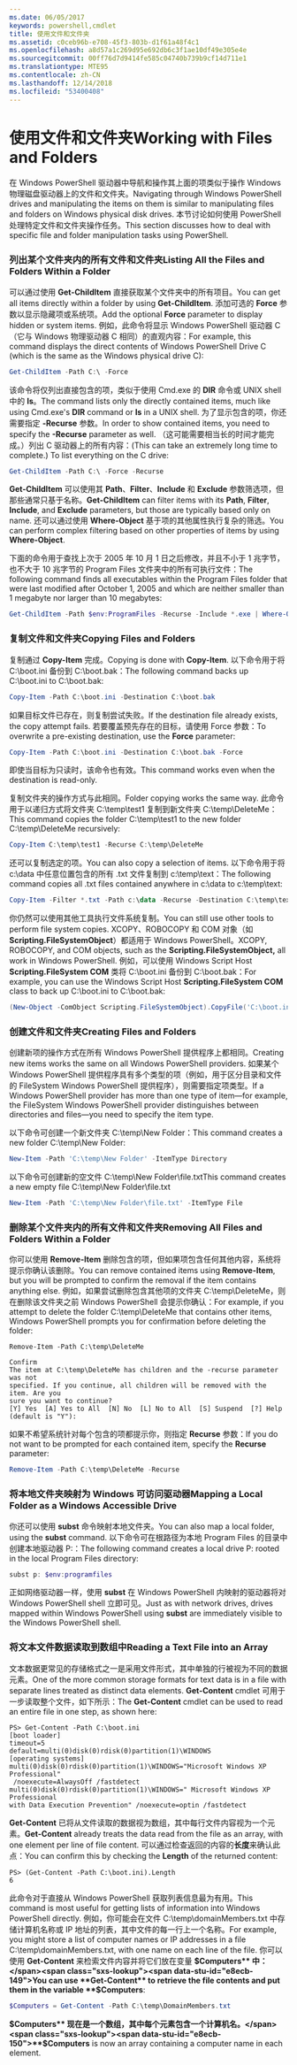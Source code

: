 ```yaml
---
ms.date: 06/05/2017
keywords: powershell,cmdlet
title: 使用文件和文件夹
ms.assetid: c0ceb96b-e708-45f3-803b-d1f61a48f4c1
ms.openlocfilehash: a8d57a1c269d95e692db6c3f1ae10df49e305e4e
ms.sourcegitcommit: 00ff76d7d9414fe585c04740b739b9cf14d711e1
ms.translationtype: MTE95
ms.contentlocale: zh-CN
ms.lasthandoff: 12/14/2018
ms.locfileid: "53400408"
---
```

# <a name="working-with-files-and-folders"></a><span data-ttu-id="e8ecb-103">使用文件和文件夹</span><span class="sxs-lookup"><span data-stu-id="e8ecb-103">Working with Files and Folders</span></span>

<span data-ttu-id="e8ecb-104">在 Windows PowerShell 驱动器中导航和操作其上面的项类似于操作 Windows 物理磁盘驱动器上的文件和文件夹。</span><span class="sxs-lookup"><span data-stu-id="e8ecb-104">Navigating through Windows PowerShell drives and manipulating the items on them is similar to manipulating files and folders on Windows physical disk drives.</span></span> <span data-ttu-id="e8ecb-105">本节讨论如何使用 PowerShell 处理特定文件和文件夹操作任务。</span><span class="sxs-lookup"><span data-stu-id="e8ecb-105">This section discusses how to deal with specific file and folder manipulation tasks using PowerShell.</span></span>

### <a name="listing-all-the-files-and-folders-within-a-folder"></a><span data-ttu-id="e8ecb-106">列出某个文件夹内的所有文件和文件夹</span><span class="sxs-lookup"><span data-stu-id="e8ecb-106">Listing All the Files and Folders Within a Folder</span></span>

<span data-ttu-id="e8ecb-107">可以通过使用 **Get-ChildItem** 直接获取某个文件夹中的所有项目。</span><span class="sxs-lookup"><span data-stu-id="e8ecb-107">You can get all items directly within a folder by using **Get-ChildItem**.</span></span> <span data-ttu-id="e8ecb-108">添加可选的 **Force** 参数以显示隐藏项或系统项。</span><span class="sxs-lookup"><span data-stu-id="e8ecb-108">Add the optional **Force** parameter to display hidden or system items.</span></span> <span data-ttu-id="e8ecb-109">例如，此命令将显示 Windows PowerShell 驱动器 C（它与 Windows 物理驱动器 C 相同）的直观内容：</span><span class="sxs-lookup"><span data-stu-id="e8ecb-109">For example, this command displays the direct contents of Windows PowerShell Drive C (which is the same as the Windows physical drive C):</span></span>

```powershell
Get-ChildItem -Path C:\ -Force
```

<span data-ttu-id="e8ecb-110">该命令将仅列出直接包含的项，类似于使用 Cmd.exe 的 **DIR** 命令或 UNIX shell 中的 **ls**。</span><span class="sxs-lookup"><span data-stu-id="e8ecb-110">The command lists only the directly contained items, much like using Cmd.exe's **DIR** command or **ls** in a UNIX shell.</span></span> <span data-ttu-id="e8ecb-111">为了显示包含的项，你还需要指定 **-Recurse** 参数。</span><span class="sxs-lookup"><span data-stu-id="e8ecb-111">In order to show contained items, you need to specify the **-Recurse** parameter as well.</span></span> <span data-ttu-id="e8ecb-112">（这可能需要相当长的时间才能完成。）列出 C 驱动器上的所有内容：</span><span class="sxs-lookup"><span data-stu-id="e8ecb-112">(This can take an extremely long time to complete.) To list everything on the C drive:</span></span>

```powershell
Get-ChildItem -Path C:\ -Force -Recurse
```

<span data-ttu-id="e8ecb-113">**Get-ChildItem** 可以使用其 **Path**、**Filter**、**Include** 和 **Exclude** 参数筛选项，但那些通常只基于名称。</span><span class="sxs-lookup"><span data-stu-id="e8ecb-113">**Get-ChildItem** can filter items with its **Path**, **Filter**, **Include**, and **Exclude** parameters, but those are typically based only on name.</span></span> <span data-ttu-id="e8ecb-114">还可以通过使用 **Where-Object** 基于项的其他属性执行复杂的筛选。</span><span class="sxs-lookup"><span data-stu-id="e8ecb-114">You can perform complex filtering based on other properties of items by using **Where-Object**.</span></span>

<span data-ttu-id="e8ecb-115">下面的命令用于查找上次于 2005 年 10 月 1 日之后修改，并且不小于 1 兆字节，也不大于 10 兆字节的 Program Files 文件夹中的所有可执行文件：</span><span class="sxs-lookup"><span data-stu-id="e8ecb-115">The following command finds all executables within the Program Files folder that were last modified after October 1, 2005 and which are neither smaller than 1 megabyte nor larger than 10 megabytes:</span></span>

```powershell
Get-ChildItem -Path $env:ProgramFiles -Recurse -Include *.exe | Where-Object -FilterScript {($_.LastWriteTime -gt '2005-10-01') -and ($_.Length -ge 1mb) -and ($_.Length -le 10mb)}
```

### <a name="copying-files-and-folders"></a><span data-ttu-id="e8ecb-116">复制文件和文件夹</span><span class="sxs-lookup"><span data-stu-id="e8ecb-116">Copying Files and Folders</span></span>

<span data-ttu-id="e8ecb-117">复制通过 **Copy-Item** 完成。</span><span class="sxs-lookup"><span data-stu-id="e8ecb-117">Copying is done with **Copy-Item**.</span></span> <span data-ttu-id="e8ecb-118">以下命令用于将 C:\\boot.ini 备份到 C:\\boot.bak：</span><span class="sxs-lookup"><span data-stu-id="e8ecb-118">The following command backs up C:\\boot.ini to C:\\boot.bak:</span></span>

```powershell
Copy-Item -Path C:\boot.ini -Destination C:\boot.bak
```

<span data-ttu-id="e8ecb-119">如果目标文件已存在，则复制尝试失败。</span><span class="sxs-lookup"><span data-stu-id="e8ecb-119">If the destination file already exists, the copy attempt fails.</span></span> <span data-ttu-id="e8ecb-120">若要覆盖预先存在的目标，请使用 Force 参数：</span><span class="sxs-lookup"><span data-stu-id="e8ecb-120">To overwrite a pre-existing destination, use the **Force** parameter:</span></span>

```powershell
Copy-Item -Path C:\boot.ini -Destination C:\boot.bak -Force
```

<span data-ttu-id="e8ecb-121">即使当目标为只读时，该命令也有效。</span><span class="sxs-lookup"><span data-stu-id="e8ecb-121">This command works even when the destination is read-only.</span></span>

<span data-ttu-id="e8ecb-122">复制文件夹的操作方式与此相同。</span><span class="sxs-lookup"><span data-stu-id="e8ecb-122">Folder copying works the same way.</span></span> <span data-ttu-id="e8ecb-123">此命令用于以递归方式将文件夹 C:\\temp\\test1 复制到新文件夹 C:\\temp\\DeleteMe：</span><span class="sxs-lookup"><span data-stu-id="e8ecb-123">This command copies the folder C:\\temp\\test1 to the new folder C:\\temp\\DeleteMe recursively:</span></span>

```powershell
Copy-Item C:\temp\test1 -Recurse C:\temp\DeleteMe
```

<span data-ttu-id="e8ecb-124">还可以复制选定的项。</span><span class="sxs-lookup"><span data-stu-id="e8ecb-124">You can also copy a selection of items.</span></span> <span data-ttu-id="e8ecb-125">以下命令用于将 c:\\data 中任意位置包含的所有 .txt 文件复制到 c:\\temp\\text：</span><span class="sxs-lookup"><span data-stu-id="e8ecb-125">The following command copies all .txt files contained anywhere in c:\\data to c:\\temp\\text:</span></span>

```powershell
Copy-Item -Filter *.txt -Path c:\data -Recurse -Destination C:\temp\text
```

<span data-ttu-id="e8ecb-126">你仍然可以使用其他工具执行文件系统复制。</span><span class="sxs-lookup"><span data-stu-id="e8ecb-126">You can still use other tools to perform file system copies.</span></span> <span data-ttu-id="e8ecb-127">XCOPY、ROBOCOPY 和 COM 对象（如 **Scripting.FileSystemObject**）都适用于 Windows PowerShell。</span><span class="sxs-lookup"><span data-stu-id="e8ecb-127">XCOPY, ROBOCOPY, and COM objects, such as the **Scripting.FileSystemObject,** all work in Windows PowerShell.</span></span> <span data-ttu-id="e8ecb-128">例如，可以使用 Windows Script Host **Scripting.FileSystem COM** 类将 C:\\boot.ini 备份到 C:\\boot.bak：</span><span class="sxs-lookup"><span data-stu-id="e8ecb-128">For example, you can use the Windows Script Host **Scripting.FileSystem COM** class to back up C:\\boot.ini to C:\\boot.bak:</span></span>

```powershell
(New-Object -ComObject Scripting.FileSystemObject).CopyFile('C:\boot.ini', 'C:\boot.bak')
```

### <a name="creating-files-and-folders"></a><span data-ttu-id="e8ecb-129">创建文件和文件夹</span><span class="sxs-lookup"><span data-stu-id="e8ecb-129">Creating Files and Folders</span></span>

<span data-ttu-id="e8ecb-130">创建新项的操作方式在所有 Windows PowerShell 提供程序上都相同。</span><span class="sxs-lookup"><span data-stu-id="e8ecb-130">Creating new items works the same on all Windows PowerShell providers.</span></span> <span data-ttu-id="e8ecb-131">如果某个 Windows PowerShell 提供程序具有多个类型的项（例如，用于区分目录和文件的 FileSystem Windows PowerShell 提供程序），则需要指定项类型。</span><span class="sxs-lookup"><span data-stu-id="e8ecb-131">If a Windows PowerShell provider has more than one type of item—for example, the FileSystem Windows PowerShell provider distinguishes between directories and files—you need to specify the item type.</span></span>

<span data-ttu-id="e8ecb-132">以下命令可创建一个新文件夹 C:\\temp\\New Folder：</span><span class="sxs-lookup"><span data-stu-id="e8ecb-132">This command creates a new folder C:\\temp\\New Folder:</span></span>

```powershell
New-Item -Path 'C:\temp\New Folder' -ItemType Directory
```

<span data-ttu-id="e8ecb-133">以下命令可创建新的空文件 C:\\temp\\New Folder\\file.txt</span><span class="sxs-lookup"><span data-stu-id="e8ecb-133">This command creates a new empty file C:\\temp\\New Folder\\file.txt</span></span>

```powershell
New-Item -Path 'C:\temp\New Folder\file.txt' -ItemType File
```

### <a name="removing-all-files-and-folders-within-a-folder"></a><span data-ttu-id="e8ecb-134">删除某个文件夹内的所有文件和文件夹</span><span class="sxs-lookup"><span data-stu-id="e8ecb-134">Removing All Files and Folders Within a Folder</span></span>

<span data-ttu-id="e8ecb-135">你可以使用 **Remove-Item** 删除包含的项，但如果项包含任何其他内容，系统将提示你确认该删除。</span><span class="sxs-lookup"><span data-stu-id="e8ecb-135">You can remove contained items using **Remove-Item**, but you will be prompted to confirm the removal if the item contains anything else.</span></span> <span data-ttu-id="e8ecb-136">例如，如果尝试删除包含其他项的文件夹 C:\\temp\\DeleteMe，则在删除该文件夹之前 Windows PowerShell 会提示你确认：</span><span class="sxs-lookup"><span data-stu-id="e8ecb-136">For example, if you attempt to delete the folder C:\\temp\\DeleteMe that contains other items, Windows PowerShell prompts you for confirmation before deleting the folder:</span></span>

```
Remove-Item -Path C:\temp\DeleteMe

Confirm
The item at C:\temp\DeleteMe has children and the -recurse parameter was not
specified. If you continue, all children will be removed with the item. Are you
sure you want to continue?
[Y] Yes  [A] Yes to All  [N] No  [L] No to All  [S] Suspend  [?] Help
(default is "Y"):
```

<span data-ttu-id="e8ecb-137">如果不希望系统针对每个包含的项都提示你，则指定 **Recurse** 参数：</span><span class="sxs-lookup"><span data-stu-id="e8ecb-137">If you do not want to be prompted for each contained item, specify the **Recurse** parameter:</span></span>

```powershell
Remove-Item -Path C:\temp\DeleteMe -Recurse
```

### <a name="mapping-a-local-folder-as-a-windows-accessible-drive"></a><span data-ttu-id="e8ecb-138">将本地文件夹映射为 Windows 可访问驱动器</span><span class="sxs-lookup"><span data-stu-id="e8ecb-138">Mapping a Local Folder as a Windows Accessible Drive</span></span>

<span data-ttu-id="e8ecb-139">你还可以使用 **subst** 命令映射本地文件夹。</span><span class="sxs-lookup"><span data-stu-id="e8ecb-139">You can also map a local folder, using the **subst** command.</span></span> <span data-ttu-id="e8ecb-140">以下命令可在根路径为本地 Program Files 的目录中创建本地驱动器 P:：</span><span class="sxs-lookup"><span data-stu-id="e8ecb-140">The following command creates a local drive P: rooted in the local Program Files directory:</span></span>

```powershell
subst p: $env:programfiles
```

<span data-ttu-id="e8ecb-141">正如网络驱动器一样，使用 **subst** 在 Windows PowerShell 内映射的驱动器将对 Windows PowerShell shell 立即可见。</span><span class="sxs-lookup"><span data-stu-id="e8ecb-141">Just as with network drives, drives mapped within Windows PowerShell using **subst** are immediately visible to the Windows PowerShell shell.</span></span>

### <a name="reading-a-text-file-into-an-array"></a><span data-ttu-id="e8ecb-142">将文本文件数据读取到数组中</span><span class="sxs-lookup"><span data-stu-id="e8ecb-142">Reading a Text File into an Array</span></span>

<span data-ttu-id="e8ecb-143">文本数据更常见的存储格式之一是采用文件形式，其中单独的行被视为不同的数据元素。</span><span class="sxs-lookup"><span data-stu-id="e8ecb-143">One of the more common storage formats for text data is in a file with separate lines treated as distinct data elements.</span></span> <span data-ttu-id="e8ecb-144">**Get-Content** cmdlet 可用于一步读取整个文件，如下所示：</span><span class="sxs-lookup"><span data-stu-id="e8ecb-144">The **Get-Content** cmdlet can be used to read an entire file in one step, as shown here:</span></span>

```
PS> Get-Content -Path C:\boot.ini
[boot loader]
timeout=5
default=multi(0)disk(0)rdisk(0)partition(1)\WINDOWS
[operating systems]
multi(0)disk(0)rdisk(0)partition(1)\WINDOWS="Microsoft Windows XP Professional"
 /noexecute=AlwaysOff /fastdetect
multi(0)disk(0)rdisk(0)partition(1)\WINDOWS=" Microsoft Windows XP Professional
with Data Execution Prevention" /noexecute=optin /fastdetect
```

<span data-ttu-id="e8ecb-145">**Get-Content** 已将从文件读取的数据视为数组，其中每行文件内容视为一个元素。</span><span class="sxs-lookup"><span data-stu-id="e8ecb-145">**Get-Content** already treats the data read from the file as an array, with one element per line of file content.</span></span> <span data-ttu-id="e8ecb-146">可以通过检查返回的内容的**长度**来确认此点：</span><span class="sxs-lookup"><span data-stu-id="e8ecb-146">You can confirm this by checking the **Length** of the returned content:</span></span>

```
PS> (Get-Content -Path C:\boot.ini).Length
6
```

<span data-ttu-id="e8ecb-147">此命令对于直接从 Windows PowerShell 获取列表信息最为有用。</span><span class="sxs-lookup"><span data-stu-id="e8ecb-147">This command is most useful for getting lists of information into Windows PowerShell directly.</span></span> <span data-ttu-id="e8ecb-148">例如，你可能会在文件 C:\\temp\\domainMembers.txt 中存储计算机名称或 IP 地址的列表，其中文件的每一行上一个名称。</span><span class="sxs-lookup"><span data-stu-id="e8ecb-148">For example, you might store a list of computer names or IP addresses in a file C:\\temp\\domainMembers.txt, with one name on each line of the file.</span></span> <span data-ttu-id="e8ecb-149">你可以使用 **Get-Content** 来检索文件内容并将它们放在变量 **$Computers** 中：</span><span class="sxs-lookup"><span data-stu-id="e8ecb-149">You can use **Get-Content** to retrieve the file contents and put them in the variable **$Computers**:</span></span>

```powershell
$Computers = Get-Content -Path C:\temp\DomainMembers.txt
```

<span data-ttu-id="e8ecb-150">**$Computers** 现在是一个数组，其中每个元素包含一个计算机名。</span><span class="sxs-lookup"><span data-stu-id="e8ecb-150">**$Computers** is now an array containing a computer name in each element.</span></span>
